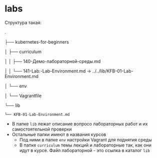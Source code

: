# labs

Структура такая:

.

├── kubernetes-for-beginners

│   ├── curriculum

│   │   ├── 140-Демо-лабораторной-среды.md

│   │   └── 141-Lab:-Lab-Environment.md -> ../../lib/KFB-01-Lab-Environment.md

│   └── env

│       └── Vagrantfile

└── lib

    └── KFB-01-Lab-Environment.md

    
* В папке `lib` лежат описание вопросо лабораторных работ и их самостоятельной проверки
* Остальные папки имеют в названия курсов
    * Под ними в папке `env` настройки Vagrant для поднятия среды
    * В папке `curriculum` темы лекций и лабораторные так, как они идут в курсе. Файл лабораторной - это ссылка в каталог `lib`
